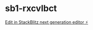 # sb1-rxcvlbct

[Edit in StackBlitz next generation editor ⚡️](https://stackblitz.com/~/github.com/oneflypenguin/sb1-rxcvlbct)